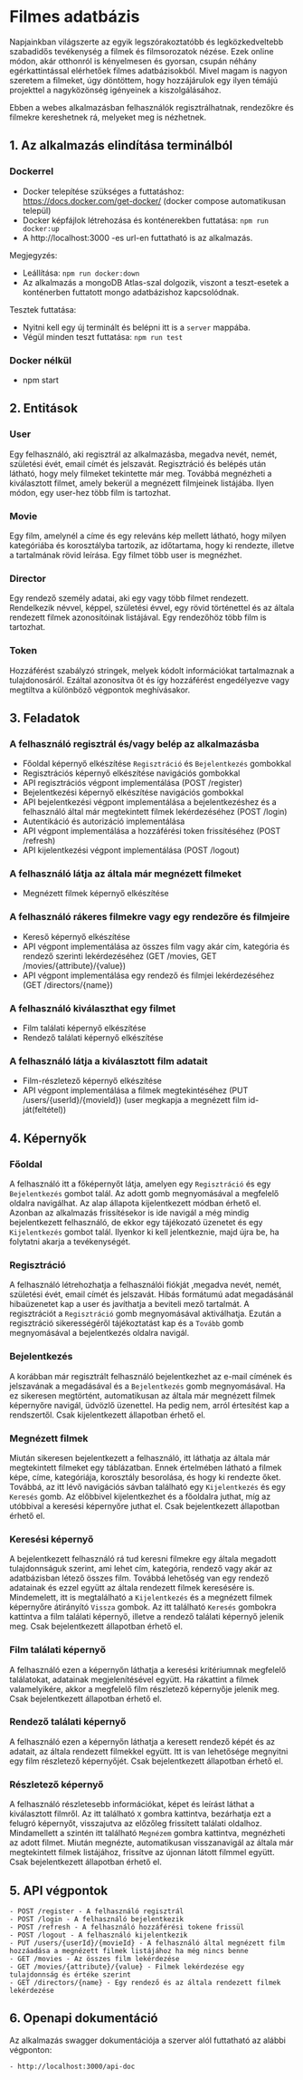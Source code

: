 # Filmes adatbázis

Napjainkban világszerte az egyik legszórakoztatóbb és legközkedveltebb szabadidős tevékenység a filmek és filmsorozatok nézése.
Ezek online módon, akár otthonról is kényelmesen és gyorsan, csupán néhány egérkattintással elérhetőek filmes adatbázisokból.
Mivel magam is nagyon szeretem a filmeket, úgy döntöttem, hogy hozzájárulok egy ilyen témájú projekttel a nagyközönség igényeinek a kiszolgálásához.

Ebben a webes alkalmazásban felhasználók regisztrálhatnak, rendezőkre és filmekre kereshetnek rá, melyeket meg is nézhetnek.

## 1. Az alkalmazás elindítása terminálból

### Dockerrel

- Docker telepítése szükséges a futtatáshoz: https://docs.docker.com/get-docker/ (docker compose automatikusan települ)
- Docker képfájlok létrehozása és konténerekben futtatása: `npm run docker:up`
- A http://localhost:3000 -es url-en futtatható is az alkalmazás.

Megjegyzés:

- Leállítása: `npm run docker:down`
- Az alkalmazás a mongoDB Atlas-szal dolgozik, viszont a teszt-esetek a konténerben futtatott mongo adatbázishoz kapcsolódnak.

Tesztek futtatása:

- Nyitni kell egy új terminált és belépni itt is a `server` mappába.
- Végül minden teszt futtatása: `npm run test`

### Docker nélkül

- npm start

## 2. Entitások

### User

Egy felhasználó, aki regisztrál az alkalmazásba, megadva nevét, nemét, születési évét, email címét és jelszavát.
Regisztráció és belépés után látható, hogy mely filmeket tekintette már meg.
Továbbá megnézheti a kiválasztott filmet, amely bekerül a megnézett filmjeinek listájába.
Ilyen módon, egy user-hez több film is tartozhat.

### Movie

Egy film, amelynél a címe és egy releváns kép mellett látható, hogy milyen kategóriába és korosztályba tartozik, az időtartama, hogy ki rendezte, illetve a tartalmának rövid leírása.
Egy filmet több user is megnézhet.

### Director

Egy rendező személy adatai, aki egy vagy több filmet rendezett.
Rendelkezik névvel, képpel, születési évvel, egy rövid történettel és az általa rendezett filmek azonosítóinak listájával.
Egy rendezőhöz több film is tartozhat.

### Token

Hozzáférést szabályzó stringek, melyek kódolt információkat tartalmaznak a tulajdonosáról. Ezáltal azonosítva őt és így hozzáférést engedélyezve vagy megtiltva a különböző végpontok meghívásakor.

## 3. Feladatok

### A felhasználó regisztrál és/vagy belép az alkalmazásba

- Főoldal képernyő elkészítése `Regisztráció` és `Bejelentkezés` gombokkal
- Regisztrációs képernyő elkészítése navigációs gombokkal
- API regisztrációs végpont implementálása (POST /register)
- Bejelentkezési képernyő elkészítése navigációs gombokkal
- API bejelentkezési végpont implementálása a bejelentkezéshez és a felhasználó által már megtekintett filmek lekérdezéséhez (POST /login)
- Autentikáció és autorizáció implementálása
- API végpont implementálása a hozzáférési token frissítéséhez (POST /refresh)
- API kijelentkezési végpont implementálása (POST /logout)

### A felhasználó látja az általa már megnézett filmeket

- Megnézett filmek képernyő elkészítése

### A felhasználó rákeres filmekre vagy egy rendezőre és filmjeire

- Kereső képernyő elkészítése
- API végpont implementálása az összes film vagy akár cím, kategória és rendező szerinti lekérdezéséhez (GET /movies, GET /movies/{attribute}/{value})
- API végpont implementálása egy rendező és filmjei lekérdezéséhez (GET /directors/{name})

### A felhasználó kiválaszthat egy filmet

- Film találati képernyő elkészítése
- Rendező találati képernyő elkészítése

### A felhasználó látja a kiválasztott film adatait

- Film-részletező képernyő elkészítése
- API végpont implementálása a filmek megtekintéséhez (PUT /users/{userId}/{movieId}) (user megkapja a megnézett film id-ját(feltétel))

## 4. Képernyők

### Főoldal

A felhasználó itt a főképernyőt látja, amelyen egy `Regisztráció` és egy `Bejelentkezés` gombot talál.
Az adott gomb megnyomásával a megfelelő oldalra navigálhat.
Az alap állapota kijelentkezett módban érhető el. Azonban az alkalmazás frissítésekor is ide navigál a még mindig bejelentkezett felhasználó, de ekkor egy tájékozató üzenetet és egy `Kijelentkezés` gombot talál. Ilyenkor ki kell jelentkeznie, majd újra be, ha folytatni akarja a tevékenységét.

### Regisztráció

A felhasználó létrehozhatja a felhasználói fiókját ,megadva nevét, nemét, születési évét, email címét és jelszavát.
Hibás formátumú adat megadásánál hibaüzenetet kap a user és javíthatja a beviteli mező tartalmát.
A regisztrációt a `Regisztráció` gomb megnyomásával aktiválhatja.
Ezután a regisztráció sikerességéről tájékoztatást kap és a `Tovább` gomb megnyomásával a bejelentkezés oldalra navigál.

### Bejelentkezés

A korábban már regisztrált felhasználó bejelentkezhet az e-mail címének és jelszavának a megadásával és a `Bejelentkezés` gomb megnyomásával.
Ha ez sikeresen megtörtént, automatikusan az általa már megnézett filmek képernyőre navigál, üdvözlő üzenettel.
Ha pedig nem, arról értesítést kap a rendszertől.
Csak kijelentkezett állapotban érhető el.

### Megnézett filmek

Miután sikeresen bejelentkezett a felhasználó, itt láthatja az általa már megtekintett filmeket egy táblázatban.
Ennek értelmében látható a filmek képe, címe, kategóriája, korosztály besorolása, és hogy ki rendezte őket.
Továbbá, az itt lévő navigációs sávban található egy `Kijelentkezés` és egy `Keresés` gomb.
Az előbbivel kijelentkezhet és a főoldalra juthat, míg az utóbbival a keresési képernyőre juthat el.
Csak bejelentkezett állapotban érhető el.

### Keresési képernyő

A bejelentkezett felhasználó rá tud keresni filmekre egy általa megadott tulajdonnságuk szerint, ami lehet cím, kategória, rendező vagy akár az adatbázisban létező összes film.
Továbbá lehetőség van egy rendező adatainak és ezzel együtt az általa rendezett filmek keresésére is.
Mindemelett, itt is megtalálható a `Kijelentkezés` és a megnézett filmek képernyőre átirányító `Vissza` gombok.
Az itt található `Keresés` gombokra kattintva a film találati képernyő, illetve a rendező találati képernyő jelenik meg.
Csak bejelentkezett állapotban érhető el.

### Film találati képernyő

A felhasználó ezen a képernyőn láthatja a keresési kritériumnak megfelelő találatokat, adatainak megjelenítésével együtt. Ha rákattint a filmek valamelyikére, akkor a megfelelő film részletező képernyője jelenik meg.
Csak bejelentkezett állapotban érhető el.

### Rendező találati képernyő

A felhasználó ezen a képernyőn láthatja a keresett rendező képét és az adatait, az általa rendezett filmekkel együtt. Itt is van lehetősége megnyitni egy film részletező képernyőjét.
Csak bejelentkezett állapotban érhető el.

### Részletező képernyő

A felhasználó részletesebb információkat, képet és leírást láthat a kiválasztott filmről.
Az itt található `X` gombra kattintva, bezárhatja ezt a felugró képernyőt, visszajutva az előzőleg frissített találati oldalhoz.
Mindamellett a szintén itt található `Megnézem` gombra kattintva, megnézheti az adott filmet.
Miután megnézte, automatikusan visszanavigál az általa már megtekintett filmek listájához, frissítve az újonnan látott filmmel együtt.
Csak bejelentkezett állapotban érhető el.

## 5. API végpontok

```
- POST /register - A felhasználó regisztrál
- POST /login - A felhasználó bejelentkezik
- POST /refresh - A felhasználó hozzáférési tokene frissül
- POST /logout - A felhasználó kijelentkezik
- PUT /users/{userId}/{movieId} - A felhasználó által megnézett film hozzáadása a megnézett filmek listájához ha még nincs benne
- GET /movies - Az összes film lekérdezése
- GET /movies/{attribute}/{value} - Filmek lekérdezése egy tulajdonnság és értéke szerint
- GET /directors/{name} - Egy rendező és az általa rendezett filmek lekérdezése
```

## 6. Openapi dokumentáció

Az alkalmazás swagger dokumentációja a szerver alól futtatható az alábbi végponton:

```
- http://localhost:3000/api-doc
```
